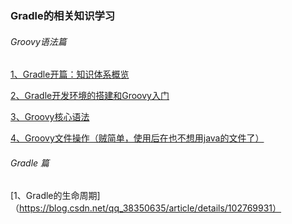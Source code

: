 ###  Gradle的相关知识学习

###### Groovy语法篇

[1、Gradle开篇：知识体系概览](https://blog.csdn.net/qq_38350635/article/details/102325577)

[2、Gradle开发环境的搭建和Groovy入门](https://blog.csdn.net/qq_38350635/article/details/102405092)

[3、Groovy核心语法](https://blog.csdn.net/qq_38350635/article/details/102465216)

[4、Groovy文件操作（贼简单，使用后在也不想用java的文件了）](https://blog.csdn.net/qq_38350635/article/details/102647061)

###### Gradle 篇

[1、Gradle的生命周期]（https://blog.csdn.net/qq_38350635/article/details/102769931）

